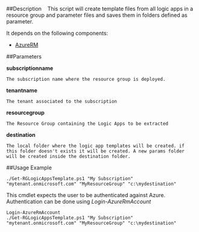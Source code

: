 ##Description
   
This script will create template files from all logic apps in a resource group and parameter files and saves them in folders defined as parameter.

It depends on the following components:

   - [AzureRM](https://docs.microsoft.com/en-us/powershell/azure/install-azurerm-ps?view=azurermps-4.2.0 "AzureRM")

##Parameters

**subscriptionname**

    The subscription name where the resource group is deployed.

**tenantname**

    The tenant associated to the subscription

**resourcegroup**

    The Resource Group containing the Logic Apps to be extracted

**destination**

    The local folder where the logic app templates will be created. if this folder doesn't exists it will be created. A new params folder will be created inside the destination folder.

##Usage Example

	./Get-RGLogicAppsTemplate.ps1 "My Subscription" "mytenant.onmicrosoft.com" "MyResourceGroup" "c:\mydestination"

This cmdlet expects the user to be authenticated against Azure. Authentication can be done using *Login-AzureRmAccount*

	Login-AzureRmAccount
	./Get-RGLogicAppsTemplate.ps1 "My Subscription" "mytenant.onmicrosoft.com" "MyResourceGroup" "c:\mydestination"
